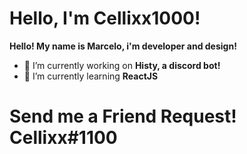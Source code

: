 # Hello, I'm Cellixx1000!


**Hello! My name is Marcelo, i'm developer and design!** 

- 🔭 I’m currently working on **Histy, a discord bot!**
- 🌱 I’m currently learning **ReactJS**

# Send me a Friend Request! Cellixx#1100

